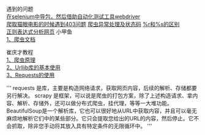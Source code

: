 遇到的问题<br>
[在selenium中导包，然后借助自动化测试工具webdriver](https://blog.csdn.net/qq_36279445/article/details/80110333)<br>
[爬取猫眼电影的时候遇到403问题](https://blog.csdn.net/weixin_40567229/article/details/84545576)
[爬虫异常处理及状态码](https://blog.csdn.net/power0405hf/article/details/45070437)
[%r和%s的区别](https://www.jb51.net/article/108589.htm)<br>
[正则表达式分析网页](https://blog.csdn.net/eastmount/article/details/51082253)
小甲鱼<br>
[1、爬虫文档](https://fishc.com.cn/thread-117513-1-1.html)<br>


崔庆才教程<br>
[1、爬虫原理](https://www.cnblogs.com/zhaof/p/6898138.html)<br>
[2、Urllib库的基本使用](https://www.cnblogs.com/zhaof/p/6910871.html)<br>
[3、Requests的使用](https://www.cnblogs.com/zhaof/p/6915127.html)<br>



'''
requests 是库，主要是构造网络请求，获取网页内容，后续的解析、存储都要另行解决。
scrapy 是框架，可以说是爬虫的打包方案，除了上述构造请求、拿内容、解析、存储外，还可以做分布式爬虫，挂代理，等等一大堆功能。
BeautifulSoup是一个解析库，它也可以很好地从URL中获取内容，并且可以毫无麻烦地解析它们中的某些部分。它只会提取您给出的URL的内容，然后停止。它不会抓取，除非您手动将其放入具有特定条件的无限循环中。
'''
